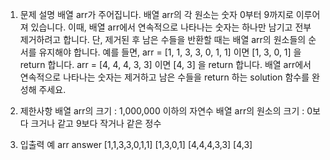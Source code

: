 1. 문제 설명
   배열 arr가 주어집니다. 배열 arr의 각 원소는 숫자 0부터 9까지로 이루어져 있습니다. 이때, 배열 arr에서 연속적으로 나타나는 숫자는 하나만 남기고 전부 제거하려고 합니다. 단, 제거된 후 남은 수들을 반환할 때는 배열 arr의 원소들의 순서를 유지해야 합니다. 예를 들면,
   arr = [1, 1, 3, 3, 0, 1, 1] 이면 [1, 3, 0, 1] 을 return 합니다.
   arr = [4, 4, 4, 3, 3] 이면 [4, 3] 을 return 합니다.
   배열 arr에서 연속적으로 나타나는 숫자는 제거하고 남은 수들을 return 하는 solution 함수를 완성해 주세요.

2. 제한사항
   배열 arr의 크기 : 1,000,000 이하의 자연수
   배열 arr의 원소의 크기 : 0보다 크거나 같고 9보다 작거나 같은 정수

3. 입출력 예
   arr answer
   [1,1,3,3,0,1,1] [1,3,0,1]
   [4,4,4,3,3] [4,3]

